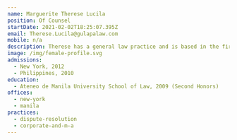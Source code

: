 ```yaml
---
name: Marguerite Therese Lucila
position: Of Counsel
startDate: 2021-02-02T18:25:07.395Z
email: Therese.Lucila@gulapalaw.com
mobile: n/a
description: Therese has a general law practice and is based in the firm’s New York office.
image: /img/female-profile.svg
admissions:
  - New York, 2012
  - Philippines, 2010
education:
  - Ateneo de Manila University School of Law, 2009 (Second Honors)
offices:
  - new-york
  - manila
practices:
  - dispute-resolution
  - corporate-and-m-a
---
```

